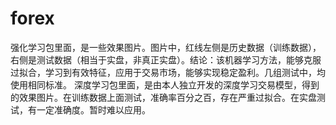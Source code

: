 # forex
强化学习包里面，是一些效果图片。图片中，红线左侧是历史数据（训练数据），右侧是测试数据（相当于实盘，非真正实盘）。结论：该机器学习方法，能够克服过拟合，学习到有效特征，应用于交易市场，能够实现稳定盈利。几组测试中，均使用相同标准。
深度学习包里面，是由本人独立开发的深度学习交易模型，得到的效果图片。在训练数据上面测试，准确率百分之百，存在严重过拟合。在实盘测试，有一定准确度。暂时难以应用。
